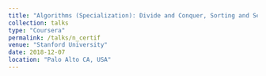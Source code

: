 ```yaml
---
title: "Algorithms (Specialization): Divide and Conquer, Sorting and Searching, and Randomized Algorithms"
collection: talks
type: "Coursera"
permalink: /talks/n_certif
venue: "Stanford University"
date: 2018-12-07
location: "Palo Alto CA, USA"
---
```



